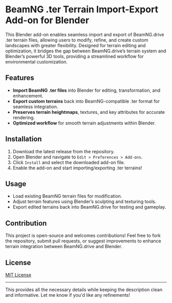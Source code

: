 # BeamNG .ter Terrain Import-Export Add-on for Blender  

This Blender add-on enables seamless import and export of BeamNG.drive .ter terrain files, allowing users to modify, refine, and create custom landscapes with greater flexibility. Designed for terrain editing and optimization, it bridges the gap between BeamNG.drive’s terrain system and Blender’s powerful 3D tools, providing a streamlined workflow for environmental customization.  

## Features  
- **Import BeamNG .ter files** into Blender for editing, transformation, and enhancement.  
- **Export custom terrains** back into BeamNG-compatible .ter format for seamless integration.  
- **Preserves terrain heightmaps**, textures, and key attributes for accurate rendering.  
- **Optimized workflow** for smooth terrain adjustments within Blender.  

## Installation  
1. Download the latest release from the repository.  
2. Open Blender and navigate to `Edit > Preferences > Add-ons`.  
3. Click `Install` and select the downloaded add-on file.  
4. Enable the add-on and start importing/exporting .ter terrains!  

## Usage  
- Load existing BeamNG terrain files for modification.  
- Adjust terrain features using Blender’s sculpting and texturing tools.  
- Export edited terrains back into BeamNG.drive for testing and gameplay.  

## Contribution  
This project is open-source and welcomes contributions! Feel free to fork the repository, submit pull requests, or suggest improvements to enhance terrain integration between BeamNG.drive and Blender.  

## License  
[MIT License](LICENSE)  

---

This provides all the necessary details while keeping the description clean and informative. Let me know if you'd like any refinements!
